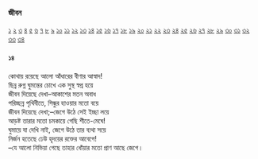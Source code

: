 ### জীবন  
 [১](2.10.0.jeebon-1.md) [২](2.10.1.jeebon-2.md) [৩](2.10.2.jeebon-3.md) [৪](2.10.3.jeebon-4.md) [৫](2.10.4.jeebon-5.md) [৬](2.10.5.jeebon-6.md) [৭](2.10.6.jeebon-7.md) [৮](2.10.7.jeebon-8.md) [৯](2.10.8.jeebon-9.md) [১০](2.10.9.jeebon-10.md) [১১](2.10.10.jeebon-11.md) [১২](2.10.11.jeebon-12.md) [১৩](2.10.12.jeebon-13.md) [১৪](2.10.13.jeebon-14.md) [১৫](2.10.14.jeebon-15.md) [১৬](2.10.15.jeebon-16.md) [১৭](2.10.16.jeebon-17.md) [১৮](2.10.17.jeebon-18.md) [১৯](2.10.18.jeebon-19.md) [২০](2.10.19.jeebon-20.md) [২১](2.10.20.jeebon-21.md) [২২](2.10.21.jeebon-22.md) [২৩](2.10.22.jeebon-23.md) [২৪](2.10.23.jeebon-24.md) [২৫](2.10.24.jeebon-25.md) [২৬](2.10.25.jeebon-26.md) [২৭](2.10.26.jeebon-27.md) [২৮](2.10.27.jeebon-28.md) [২৯](2.10.28.jeebon-29.md) [৩০](2.10.29.jeebon-30.md) [৩১](2.10.30.jeebon-31.md) [৩২](2.10.31.jeebon-32.md) [৩৩](2.10.32.jeebon-33.md) [৩৪](2.10.33.jeebon-34.md)
#### ১৪
কোথায় রয়েছে আলো আঁধারের বীণার আস্বাদ!  
ছিন্ন রুগ্ন ঘুমন্তের চোখে এক সুস্থ স্বপ্ন হয়ে  
জীবন দিয়েছে দেখা–আকাশের মতন অবাধ  
পরিচ্ছন্ন পৃথিবীতে, সিন্ধুর হাওয়ার মতো বয়ে  
জীবন দিয়েছে দেখা;–জেগে উঠে সেই ইচ্ছা লয়ে  
আড়ষ্ট তারার মতো চমকায়ে গেছি শীতে-মেঘে!  
ঘুমায়ে যা দেখি নাই, জেগে উঠে তার ব্যথা সয়ে  
নির্জন হতেছে ঢেউ হৃদয়ের রক্তের আবেগে!  
–যে আলো নিভিয়া গেছে তাহার ধোঁয়ার মতো প্রাণ আছে জেগে।
